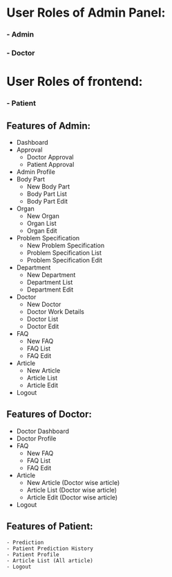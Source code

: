 # User Roles of Admin Panel: 
 ### - Admin
 ### - Doctor

# User Roles of frontend:
 ### - Patient


## Features of Admin:
 - Dashboard
 - Approval
   - Doctor Approval
   - Patient Approval
 - Admin Profile
 - Body Part
   - New Body Part
   - Body Part List
   - Body Part Edit
 - Organ
   - New Organ
   - Organ List
   - Organ Edit
 - Problem Specification
    - New Problem Specification
    - Problem Specification List
    - Problem Specification Edit
 - Department
    - New Department
    - Department List
    - Department Edit
 - Doctor
    - New Doctor
    - Doctor Work Details
    - Doctor List
    - Doctor Edit
 - FAQ
    - New FAQ
    - FAQ List
    - FAQ Edit
 - Article
    - New Article
    - Article List
    - Article Edit
 - Logout
 
## Features of Doctor:
 - Doctor Dashboard
 - Doctor Profile
 - FAQ
   - New FAQ
   - FAQ List
   - FAQ Edit
 - Article
   - New Article (Doctor wise article)
   - Article List (Doctor wise article)
   - Article Edit (Doctor wise article)
 - Logout

## Features of Patient:
    - Prediction
    - Patient Prediction History
    - Patient Profile
    - Article List (All article)
    - Logout